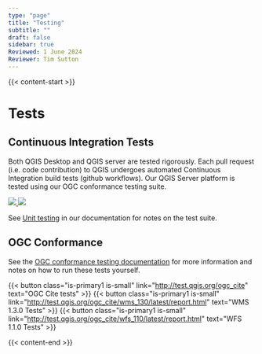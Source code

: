 ```yaml
---
type: "page"
title: "Testing"
subtitle: ""
draft: false
sidebar: true
Reviewed: 1 June 2024
Reviewer: Tim Sutton
---
```


{{< content-start  >}}



# Tests

## Continuous Integration Tests

Both QGIS Desktop and QGIS server are tested rigorously. Each pull request (i.e. code contribution) to QGIS undergoes automated Continuous Integration build tests (github workflows). Our QGIS Server platform is tested using our OGC conformance testing suite.


<a href="https://github.com/qgis/QGIS/actions/workflows/run-tests.yml?query=branch%3Amaster+event%3Apush" target="_blank">
<img src="https://github.com/qgis/QGIS/actions/workflows/run-tests.yml/badge.svg">
</a>

<a href="https://hub.docker.com/r/qgis/qgis/tags" target="_blank">
<img src="https://img.shields.io/docker/automated/qgis/qgis.svg">
</a>


See [Unit testing](https://docs.qgis.org/testing/en/docs/developers_guide/unittesting.html) in our documentation for notes on the test suite.

## OGC Conformance

See the [OGC conformance testing documentation](https://docs.qgis.org/testing/en/docs/developers_guide/ogcconformancetesting.html) for more information and notes on how to run these tests yourself.

{{< button class="is-primary1 is-small" link="http://test.qgis.org/ogc_cite" text="OGC Cite tests" >}}
{{< button class="is-primary1 is-small" link="http://test.qgis.org/ogc_cite/wms_130/latest/report.html" text="WMS 1.3.0 Tests" >}}
{{< button class="is-primary1 is-small" link="http://test.qgis.org/ogc_cite/wfs_110/latest/report.html" text="WFS 1.1.0 Tests" >}}

{{< content-end >}}
